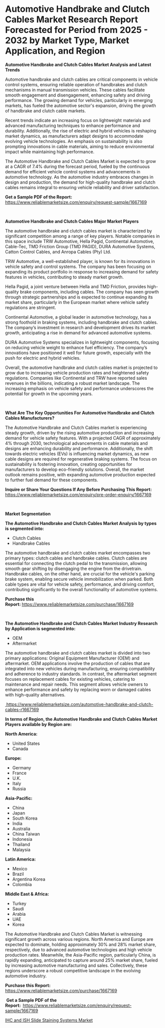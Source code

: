 <p><h1>Automotive Handbrake and Clutch Cables Market Research Report Forecasted for Period from 2025 -  2032 by Market Type, Market Application, and Region</h1></p><p><strong>Automotive Handbrake and Clutch Cables Market Analysis and Latest Trends</strong></p>
<p><p>Automotive handbrake and clutch cables are critical components in vehicle control systems, ensuring reliable operation of handbrakes and clutch mechanisms in manual transmission vehicles. These cables facilitate smooth engagement and disengagement, enhancing safety and driving performance. The growing demand for vehicles, particularly in emerging markets, has fueled the automotive sector's expansion, driving the growth of handbrake and clutch cable markets.</p><p>Recent trends indicate an increasing focus on lightweight materials and advanced manufacturing techniques to enhance performance and durability. Additionally, the rise of electric and hybrid vehicles is reshaping market dynamics, as manufacturers adapt designs to accommodate evolving vehicle technologies. An emphasis on sustainability is also prompting innovations in cable materials, aiming to reduce environmental impact while maintaining high performance.</p><p>The Automotive Handbrake and Clutch Cables Market is expected to grow at a CAGR of 7.4% during the forecast period, fueled by the continuous demand for efficient vehicle control systems and advancements in automotive technology. As the automotive industry embraces changes in design and production, the demand for high-quality handbrake and clutch cables remains integral to ensuring vehicle reliability and driver satisfaction.</p></p>
<p><strong>Get a Sample PDF of the Report:&nbsp;</strong> <a href="https://www.reliablemarketsize.com/enquiry/request-sample/1667169?utm_campaign=2439&utm_medium=2&utm_source=Github&utm_content=ia&utm_term=08032025&utm_id=automotive-handbrake-and-clutch-cables">https://www.reliablemarketsize.com/enquiry/request-sample/1667169</a></p>
<p>&nbsp;</p>
<p><strong>Automotive Handbrake and Clutch Cables Major Market Players</strong></p>
<p><p>The automotive handbrake and clutch cables market is characterized by significant competition among a range of key players. Notable companies in this space include TRW Automotive, Hella Pagid, Continental Automotive, Cable-Tec, TMD Friction Group (TMD PAGID), DURA Automotive Systems, Catton Control Cables, and Anropa Cables (Pty) Ltd.</p><p>TRW Automotive, a well-established player, is known for its innovations in vehicle safety and control systems. The company has been focusing on expanding its product portfolio in response to increasing demand for safety features in vehicles, contributing to steady market growth.</p><p>Hella Pagid, a joint venture between Hella and TMD Friction, provides high-quality brake components, including cables. The company has seen growth through strategic partnerships and is expected to continue expanding its market share, particularly in the European market where vehicle safety regulations are stringent.</p><p>Continental Automotive, a global leader in automotive technology, has a strong foothold in braking systems, including handbrake and clutch cables. The company’s investment in research and development drives its market growth, anticipating a rise in demand for advanced automotive systems.</p><p>DURA Automotive Systems specializes in lightweight components, focusing on reducing vehicle weight to enhance fuel efficiency. The company’s innovations have positioned it well for future growth, especially with the push for electric and hybrid vehicles.</p><p>Overall, the automotive handbrake and clutch cables market is projected to grow due to increasing vehicle production rates and heightened safety regulations. Companies like Continental and TRW have reported sales revenues in the billions, indicating a robust market landscape. The increasing emphasis on vehicle safety and performance underscores the potential for growth in the upcoming years.</p></p>
<p>&nbsp;</p>
<p><strong>What Are The Key Opportunities For Automotive Handbrake and Clutch Cables Manufacturers?</strong></p>
<p><p>The Automotive Handbrake and Clutch Cables market is experiencing steady growth, driven by the rising automotive production and increasing demand for vehicle safety features. With a projected CAGR of approximately 4% through 2030, technological advancements in cable materials and designs are enhancing durability and performance. Additionally, the shift towards electric vehicles (EVs) is influencing market dynamics, as new cable designs are required for regenerative braking systems. The focus on sustainability is fostering innovation, creating opportunities for manufacturers to develop eco-friendly solutions. Overall, the market outlook remains positive, with expanding automotive production expected to further fuel demand for these components.</p></p>
<p><strong>Inquire or Share Your Questions If Any Before Purchasing This Report:</strong> <a href="https://www.reliablemarketsize.com/enquiry/pre-order-enquiry/1667169?utm_campaign=2439&utm_medium=2&utm_source=Github&utm_content=ia&utm_term=08032025&utm_id=automotive-handbrake-and-clutch-cables">https://www.reliablemarketsize.com/enquiry/pre-order-enquiry/1667169</a></p>
<p>&nbsp;</p>
<p><strong>Market Segmentation</strong></p>
<p><strong>The Automotive Handbrake and Clutch Cables Market Analysis by types is segmented into:</strong></p>
<p><ul><li>Clutch Cables</li><li>Handbrake Cables</li></ul></p>
<p><p>The automotive handbrake and clutch cables market encompasses two primary types: clutch cables and handbrake cables. Clutch cables are essential for connecting the clutch pedal to the transmission, allowing smooth gear shifting by disengaging the engine from the drivetrain. Handbrake cables, on the other hand, are crucial for the vehicle's parking brake system, enabling secure vehicle immobilization when parked. Both cable types are vital for vehicle safety, performance, and driving comfort, contributing significantly to the overall functionality of automotive systems.</p></p>
<p><strong>Purchase this Report:&nbsp;</strong><a href="https://www.reliablemarketsize.com/purchase/1667169?utm_campaign=2439&utm_medium=2&utm_source=Github&utm_content=ia&utm_term=08032025&utm_id=automotive-handbrake-and-clutch-cables">https://www.reliablemarketsize.com/purchase/1667169</a></p>
<p>&nbsp;</p>
<p><strong>The Automotive Handbrake and Clutch Cables Market Industry Research by Application is segmented into:</strong></p>
<p><ul><li>OEM</li><li>Aftermarket</li></ul></p>
<p><p>The automotive handbrake and clutch cables market is divided into two primary applications: Original Equipment Manufacturer (OEM) and aftermarket. OEM applications involve the production of cables that are integrated into new vehicles during manufacturing, ensuring compatibility and adherence to industry standards. In contrast, the aftermarket segment focuses on replacement cables for existing vehicles, catering to maintenance and repair needs. This segment allows vehicle owners to enhance performance and safety by replacing worn or damaged cables with high-quality alternatives.</p></p>
<p><a href="https://www.reliablemarketsize.com/automotive-handbrake-and-clutch-cables-r1667169?utm_campaign=2439&utm_medium=2&utm_source=Github&utm_content=ia&utm_term=08032025&utm_id=automotive-handbrake-and-clutch-cables">&nbsp;https://www.reliablemarketsize.com/automotive-handbrake-and-clutch-cables-r1667169</a></p>
<p><strong>In terms of Region, the Automotive Handbrake and Clutch Cables Market Players available by Region are:</strong></p>
<p>
    <p> <strong> North America: </strong>
        <ul>
            <li>United States</li>
            <li>Canada</li>
        </ul>
        </p> 
    <p> <strong> Europe: </strong>
        <ul>
            <li>Germany</li>
            <li>France</li>
            <li>U.K.</li>
            <li>Italy</li>
            <li>Russia</li>
        </ul>
        </p> 
    <p> <strong> Asia-Pacific: </strong>
        <ul>
            <li>China</li>
            <li>Japan</li>
            <li>South Korea</li>
            <li>India</li>
            <li>Australia</li>
            <li>China Taiwan</li>
            <li>Indonesia</li>
            <li>Thailand</li>
            <li>Malaysia</li>
        </ul>
        </p> 
    <p> <strong> Latin America: </strong>
        <ul>
            <li>Mexico</li>
            <li>Brazil</li>
            <li>Argentina Korea</li>
            <li>Colombia</li>
        </ul>
        </p> 
    <p> <strong> Middle East & Africa: </strong>
        <ul>
            <li>Turkey</li>
            <li>Saudi</li>
            <li>Arabia</li>
            <li>UAE</li>
            <li>Korea</li>
        </ul>
    </p>
    </p>
<p><p>The Automotive Handbrake and Clutch Cables Market is witnessing significant growth across various regions. North America and Europe are expected to dominate, holding approximately 30% and 28% market share, respectively, due to advanced automotive technologies and high vehicle production rates. Meanwhile, the Asia-Pacific region, particularly China, is rapidly expanding, anticipated to capture around 25% market share, fueled by increasing automotive manufacturing and sales. Collectively, these regions underscore a robust competitive landscape in the evolving automotive industry.</p></p>
<p><strong>Purchase this Report: </strong><a href="https://www.reliablemarketsize.com/purchase/1667169?utm_campaign=2439&utm_medium=2&utm_source=Github&utm_content=ia&utm_term=08032025&utm_id=automotive-handbrake-and-clutch-cables">https://www.reliablemarketsize.com/purchase/1667169</a></p>
<p>&nbsp;<strong>Get a Sample PDF of the Report:&nbsp;&nbsp;</strong><a href="https://www.reliablemarketsize.com/enquiry/request-sample/1667169?utm_campaign=2439&utm_medium=2&utm_source=Github&utm_content=ia&utm_term=08032025&utm_id=automotive-handbrake-and-clutch-cables">https://www.reliablemarketsize.com/enquiry/request-sample/1667169</a></p>
<p><strong></strong></p>
<p><p><a href="https://github.com/kathiestrine5ty/Market-Research-Report-List-1/blob/main/ihc-and-ish-slide-staining-systems-market.md?utm_campaign=2439&utm_medium=2&utm_source=Github&utm_content=ia&utm_term=08032025&utm_id=automotive-handbrake-and-clutch-cables">IHC and ISH Slide Staining Systems Market</a></p></p>